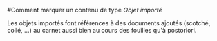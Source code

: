 #Comment marquer un contenu de type *Objet importé*
<p>Les objets importés font références à des documents ajoutés (scotché, collé, ...) au carnet aussi bien au cours des fouilles qu'à postoriori.</p>
